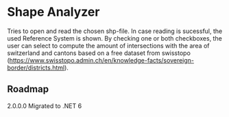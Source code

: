 # Shape Analyzer
Tries to open and read the chosen shp-file.
In case reading is sucessful, the used Reference System is shown.
By checking one or both checkboxes, the user can select to compute the amount of intersections with the area of switzerland and cantons based on a free dataset from swisstopo (https://www.swisstopo.admin.ch/en/knowledge-facts/sovereign-border/districts.html).

## Roadmap
2.0.0.0 Migrated to .NET 6
